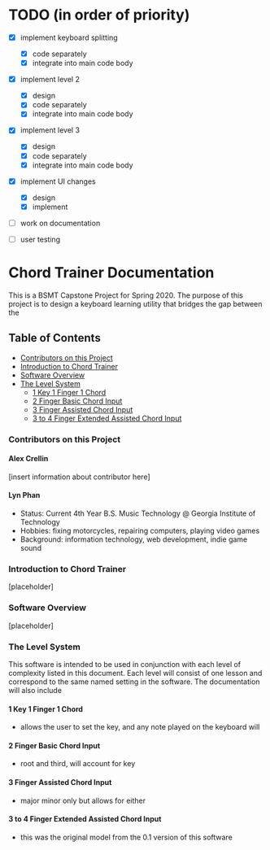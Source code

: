 # TODO (in order of priority)
- [x] implement keyboard splitting
  - [x] code separately
  - [x] integrate into main code body
- [x] implement level 2
  - [x] design
  - [x] code separately
  - [x] integrate into main code body
- [x] implement level 3
  - [x] design
  - [x] code separately
  - [x] integrate into main code body
- [x] implement UI changes
  - [x] design
  - [x] implement
- [ ] work on documentation
- [ ] user testing


# Chord Trainer Documentation
This is a BSMT Capstone Project for Spring 2020. The purpose of this project is to design a keyboard learning utility that bridges the gap between the

## Table of Contents
- [Contributors on this Project](#Contributors-on-this-Project)
- [Introduction to Chord Trainer](#Introduction-to-Chord-Trainer)
- [Software Overview](#Software-Overview)
- [The Level System](#The-Level-System)
  - [1 Key 1 Finger 1 Chord](#1-Key-1-Finger-1-Chord)
  - [2 Finger Basic Chord Input](#2-Finger-Basic-Chord-Input)
  - [3 Finger Assisted Chord Input](#3-Finger-Assisted-Chord-Input)
  - [3 to 4 Finger Extended Assisted Chord Input](#3-to-4-Finger-Extended-Assisted-Chord-Input)

### Contributors on this Project
#### Alex Crellin

[insert information about contributor here]

#### Lyn Phan

- Status: Current 4th Year B.S. Music Technology @ Georgia Institute of Technology
- Hobbies: fixing motorcycles, repairing computers, playing video games
- Background: information technology, web development, indie game sound

### Introduction to Chord Trainer

[placeholder]

### Software Overview

[placeholder]

### The Level System

This software is intended to be used in conjunction with each level of complexity listed in this document. Each level will consist of one lesson and correspond to the same named setting in the software. The documentation will also include

#### 1 Key 1 Finger 1 Chord

- allows the user to set the key, and any note played on the keyboard will

#### 2 Finger Basic Chord Input

- root and third, will account for key

#### 3 Finger Assisted Chord Input

- major minor only but allows for either

#### 3 to 4 Finger Extended Assisted Chord Input

- this was the original model from the 0.1 version of this software
